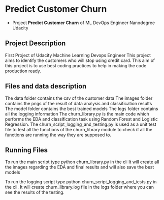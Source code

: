 # Predict Customer Churn

- Project **Predict Customer Churn** of ML DevOps Engineer Nanodegree Udacity

## Project Description
First Project of Udacity Machine Learning Devops Engineer 
This project aims to identify the customers who will stop using credit card.
This aim of this project is to use best coding practices to help in making the code production ready.

## Files and data description
The data folder contains the csv of the customer data
The images folder contains the pngs of the result of data analysis and classification results
The model folder contains the best trained models
The logs folder contains all the logging information
The churn_library.py is the main code which performs the EDA and classification task using Random Forest and Logistic Regression.
The churn_script_logging_and_testing.py is used as a unit test file to test all the functions of the churn_library module to check if all the functions are running the way they are supposed to.

## Running Files
To run the main script type python churn_library.py in the cli
It will create all the images regarding the EDA and final results and will also save the best models

To run the logging script type python churn_script_logging_and_tests.py in the cli.
It will create churn_library.log file in the logs folder where you can see the results of the testing.



